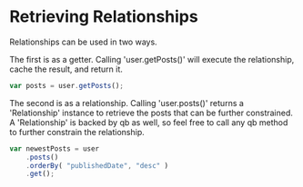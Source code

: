 # Retrieving Relationships

Relationships can be used in two ways.

The first is as a getter. Calling 'user.getPosts()' will execute the relationship, cache the result, and return it.

```javascript
var posts = user.getPosts();
```

The second is as a relationship. Calling 'user.posts()' returns a 'Relationship' instance to retrieve the posts that can be further constrained. A 'Relationship' is backed by qb as well, so feel free to call any qb method to further constrain the relationship.

```javascript
var newestPosts = user
    .posts()
    .orderBy( "publishedDate", "desc" )
    .get();
```

